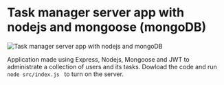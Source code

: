 # Task manager server app with nodejs and mongoose (mongoDB)
![Task manager server app with nodejs and mongoDB](https://res.cloudinary.com/dk7vresyz/image/upload/v1602690831/repos/postman_nodejs_mongodb_h4d9yp.png)

Application made using Express, Nodejs, Mongoose and JWT to administrate a collection of users and its tasks. Dowload the code and run `node src/index.js ` to turn on the server.
